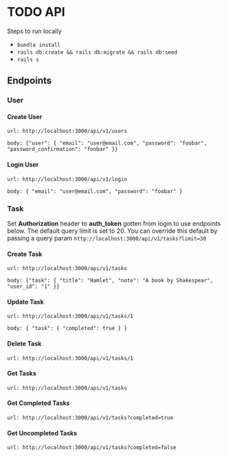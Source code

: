 # TODO API

Steps to run locally

- `bundle install`
- `rails db:create && rails db:migrate && rails db:seed`
- `rails s`

## Endpoints

### User
#### Create User
    url: http://localhost:3000/api/v1/users

    body: {"user": { "email": "user@email.com", "password": "foobar", "password_confirmation": "foobar" }}
    
#### Login User
    url: http://localhost:3000/api/v1/login

    body: { "email": "user@email.com", "password": "foobar" }
    
### Task
Set **Authorization** header to **auth_token** gotten from login to use endpoints below. The default query limit is set to 20. You can override this default by passing a query param `http://localhost:3000/api/v1/tasks?limit=30`
    
#### Create Task
    url: http://localhost:3000/api/v1/tasks

    body: {"task": { "title": "Hamlet", "note": "A book by Shakespear", "user_id": "1" }}
    
#### Update Task
    url: http://localhost:3000/api/v1/tasks/1

    body: { "task": { "completed": true } }
    
#### Delete Task
    url: http://localhost:3000/api/v1/tasks/1
    
#### Get Tasks
    url: http://localhost:3000/api/v1/tasks
    
#### Get Completed Tasks
    url: http://localhost:3000/api/v1/tasks?completed=true

#### Get Uncompleted Tasks
    url: http://localhost:3000/api/v1/tasks?completed=false
